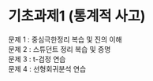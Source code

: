 # 기초과제1 (통계적 사고)
문제 1 : 중심극한정리 복습 및 진의 이해 <br>
문제 2 : 스튜던트 정리 복습 및 증명 <br>
문제 3 : t-검정 연습 <br>
문제 4 : 선형회귀분석 연습

